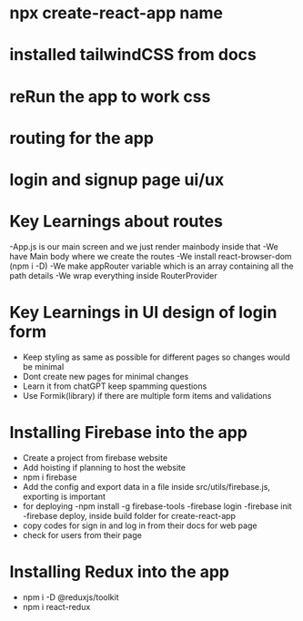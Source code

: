 # npx create-react-app name
# installed tailwindCSS from docs
# reRun the app to work css
# routing for the app
# login and signup page ui/ux



# Key Learnings about routes
 -App.js is our main screen and we just render mainbody inside that
 -We have Main body where we create the routes 
 -We install react-browser-dom (npm i -D)
 -We make appRouter variable which is an array containing all the path details
 -We wrap everything inside RouterProvider 

# Key Learnings in UI design of login form
 - Keep styling as same as possible for different pages so changes would be minimal
 - Dont create new pages for minimal changes
 - Learn it from chatGPT keep spamming questions
 - Use Formik(library) if there are multiple form items and validations
 

# Installing Firebase into the app

 - Create a project from firebase website
 - Add hoisting if planning to host the website
 - npm i firebase
 - Add the config and export data in a file inside src/utils/firebase.js, exporting is important
 - for deploying 
    -npm install -g firebase-tools
    -firebase login
    -firebase init 
    -firebase deploy, inside build folder for create-react-app
 - copy codes for sign in and log in from their docs for web page
 - check for users from their page 


# Installing Redux into the app

 - npm i -D @reduxjs/toolkit
 - npm i react-redux
